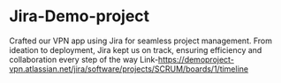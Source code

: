 # Jira-Demo-project
Crafted our VPN app using Jira for seamless project management. From ideation to deployment, Jira kept us on track, ensuring efficiency and collaboration every step of the way
Link-https://demoproject-vpn.atlassian.net/jira/software/projects/SCRUM/boards/1/timeline
